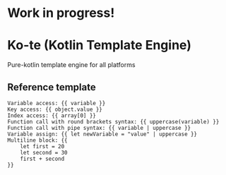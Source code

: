 # Work in progress!
# Ko-te (Kotlin Template Engine)

Pure-kotlin template engine for all platforms

## Reference template

```
Variable access: {{ variable }}
Key access: {{ object.value }}
Index access: {{ array[0] }}
Function call with round brackets syntax: {{ uppercase(variable) }}
Function call with pipe syntax: {{ variable | uppercase }}
Variable assign: {{ let newVariable = "value" | uppercase }}
Multiline block: {{
    let first = 20
    let second = 30
    first + second
}}
```